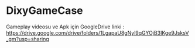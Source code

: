 # DixyGameCase

Gameplay videosu ve Apk için GoogleDrive linki : https://drive.google.com/drive/folders/1LgapaU8gNyl9qGYOjB3IKge9JsksV_gm?usp=sharing
